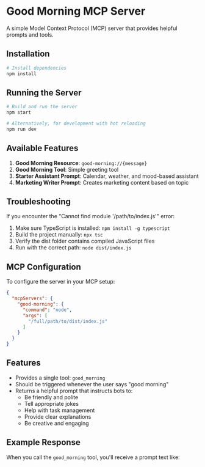 # Good Morning MCP Server

A simple Model Context Protocol (MCP) server that provides helpful prompts and tools.

## Installation

```bash
# Install dependencies
npm install
```

## Running the Server

```bash
# Build and run the server
npm start

# Alternatively, for development with hot reloading
npm run dev
```

## Available Features

1. **Good Morning Resource**: `good-morning://{message}`
2. **Good Morning Tool**: Simple greeting tool
3. **Starter Assistant Prompt**: Calendar, weather, and mood-based assistant
4. **Marketing Writer Prompt**: Creates marketing content based on topic

## Troubleshooting

If you encounter the "Cannot find module '/path/to/index.js'" error:

1. Make sure TypeScript is installed: `npm install -g typescript`
2. Build the project manually: `npx tsc`
3. Verify the dist folder contains compiled JavaScript files
4. Run with the correct path: `node dist/index.js`

## MCP Configuration

To configure the server in your MCP setup:

```json
{
  "mcpServers": {
    "good-morning": {
      "command": "node",
      "args": [
        "/full/path/to/dist/index.js"
      ]
    }
  }
}
```

## Features

- Provides a single tool: `good_morning`
- Should be triggered whenever the user says "good morning"
- Returns a helpful prompt that instructs bots to:
  - Be friendly and polite
  - Tell appropriate jokes
  - Help with task management
  - Provide clear explanations
  - Be creative and engaging

## Example Response

When you call the `good_morning` tool, you'll receive a prompt text like:

```
